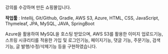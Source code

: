 강의를 수강하며 만든 쇼핑몰입니다. 

**작업툴** : Intellij, Git/Github, Gradle, AWS S3, Azure, HTML, CSS, JavaScript, Thymeleaf, JPA, MySQL, JAVA, SpringBoot

Azure을 활용하여 MySQL을 호스팅 받았으며, AWS S3를 활용한 이미지 업로드기능, 스프링 시큐리티를 적용한 가입 및 로그인기능, 페이지기능, 댓글 기능, 주문기능, 검색기능, 글 발행/수정/삭제기능 등을 구현하였습니다.
